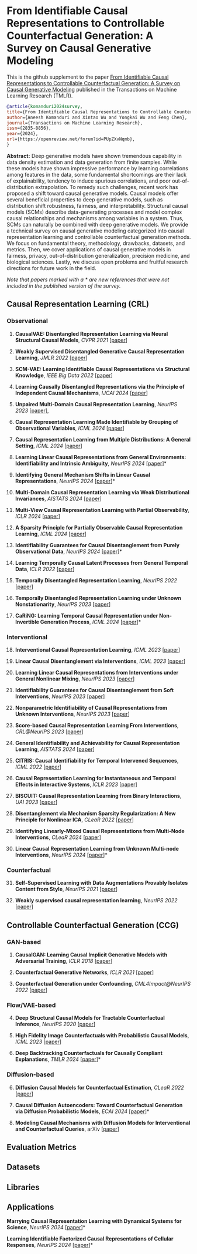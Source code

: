 # From Identifiable Causal Representations to Controllable Counterfactual Generation: A Survey on Causal Generative Modeling

This is the github supplement to the paper [From Identifiable Causal Representations to Controllable Counterfactual Generation: A Survey on Causal Generative Modeling](https://openreview.net/forum?id=PUpZXvNqmb) published in the Transactions on Machine Learning Research (TMLR).

```bibtex
@article{komanduri2024survey,
title={From Identifiable Causal Representations to Controllable Counterfactual Generation: A Survey on Causal Generative Modeling},
author={Aneesh Komanduri and Xintao Wu and Yongkai Wu and Feng Chen},
journal={Transactions on Machine Learning Research},
issn={2835-8856},
year={2024},
url={https://openreview.net/forum?id=PUpZXvNqmb},
}
```

**Abstract:** Deep generative models have shown tremendous capability in data density estimation and data generation from finite samples. While these models have shown impressive performance by learning correlations among features in the data, some fundamental shortcomings are their lack of explainability, tendency to induce spurious correlations, and poor out-of-distribution extrapolation. To remedy such challenges, recent work has proposed a shift toward causal generative models. Causal models offer several beneficial properties to deep generative models, such as distribution shift robustness, fairness, and interpretability. Structural causal models (SCMs) describe data-generating processes and model complex causal relationships and mechanisms among variables in a system. Thus, SCMs can naturally be combined with deep generative models. We provide a technical survey on causal generative modeling categorized into causal representation learning and controllable counterfactual generation methods. We focus on fundamental theory, methodology, drawbacks, datasets, and metrics. Then, we cover applications of causal generative models in fairness, privacy, out-of-distribution generalization, precision medicine, and biological sciences. Lastly, we discuss open problems and fruitful research directions for future work in the field.

*Note that papers marked with a * are new references that were not included in the published version of the survey.*

## Causal Representation Learning (CRL)
### Observational

1. **CausalVAE: Disentangled Representation Learning via Neural Structural Causal Models**, *CVPR 2021* [[paper](https://openaccess.thecvf.com/content/CVPR2021/html/Yang_CausalVAE_Disentangled_Representation_Learning_via_Neural_Structural_Causal_Models_CVPR_2021_paper.html)]
  
2. **Weakly Supervised Disentangled Generative Causal Representation Learning**, *JMLR 2022* [[paper](https://arxiv.org/abs/2010.02637)]

3. **SCM-VAE: Learning Identifiable Causal Representations via Structural Knowledge**, *IEEE Big Data 2022* [[paper](https://ieeexplore.ieee.org/document/10021114)]

4. **Learning Causally Disentangled Representations via the Principle of Independent Causal Mechanisms**, *IJCAI 2024* [[paper](https://arxiv.org/abs/2306.01213)]

5. **Unpaired Multi-Domain Causal Representation Learning**, *NeurIPS 2023* [[paper](https://openreview.net/forum?id=zW1uVN6Mbv)],

6. **Causal Representation Learning Made Identifiable by Grouping of Observational Variables**, *ICML 2024* [[paper](https://openreview.net/forum?id=SL6V527p1F&referrer=%5Bthe%20profile%20of%20Aapo%20Hyvarinen%5D(%2Fprofile%3Fid%3D~Aapo_Hyvarinen1))]

7. **Causal Representation Learning from Multiple Distributions: A General Setting**, *ICML 2024* [[paper](https://proceedings.mlr.press/v235/zhang24br.html)]

8. **Learning Linear Causal Representations from General Environments: Identifiability and Intrinsic Ambiguity**, *NeurIPS 2024* [[paper](https://arxiv.org/abs/2311.12267)]*

9. **Identifying General Mechanism Shifts in Linear Causal Representations**, *NeurIPS 2024* [[paper]()]*

10. **Multi-Domain Causal Representation Learning via Weak Distributional Invariances**, *AISTATS 2024* [[paper](https://proceedings.mlr.press/v238/ahuja24a.html)]

11. **Multi-View Causal Representation Learning with Partial Observability**, *ICLR 2024* [[paper](https://openreview.net/forum?id=OGtnhKQJms)]

12. **A Sparsity Principle for Partially Observable Causal Representation Learning**, *ICML 2024* [[paper](https://proceedings.mlr.press/v235/xu24ac.html)]

13. **Identifiability Guarantees for Causal Disentanglement from Purely Observational Data**, *NeurIPS 2024* [[paper]()]*

14. **Learning Temporally Causal Latent Processes from General Temporal Data**, *ICLR 2022* [[paper](https://openreview.net/forum?id=RDlLMjLJXdq)]

15. **Temporally Disentangled Representation Learning**, *NeurIPS 2022* [[paper](https://openreview.net/forum?id=Vi-sZWNA_Ue)]

16. **Temporally Disentangled Representation Learning under Unknown Nonstationarity**, *NeurIPS 2023* [[paper](https://openreview.net/forum?id=V8GHCGYLkf&noteId=jgG1mMzOkD)]

17. **CaRiNG: Learning Temporal Causal Representation under Non-Invertible Generation Process**, *ICML 2024* [[paper](https://proceedings.mlr.press/v235/chen24ai.html)]*

   
### Interventional

18. **Interventional Causal Representation Learning**, *ICML 2023* [[paper](https://arxiv.org/abs/2209.11924)]

19. **Linear Causal Disentanglement via Interventions**, *ICML 2023* [[paper](https://arxiv.org/abs/2211.16467)]

20. **Learning Linear Causal Representations from Interventions under General Nonlinear Mixing**, *NeurIPS 2023* [[paper](https://arxiv.org/abs/2306.02235)]

21. **Identifiability Guarantees for Causal Disentanglement from Soft Interventions**, *NeurIPS 2023* [[paper](https://arxiv.org/abs/2307.06250)]

22. **Nonparametric Identifiability of Causal Representations from Unknown Interventions**, *NeurIPS 2023* [[paper](https://arxiv.org/abs/2306.00542)]

23. **Score-based Causal Representation Learning From Interventions**, *CRL@NeurIPS 2023* [[paper](https://openreview.net/forum?id=MytNJ6lXAV)]

24. **General Identifiability and Achievability for Causal Representation Learning**, *AISTATS 2024* [[paper](https://proceedings.mlr.press/v238/varici24a.html)]

25. **CITRIS: Causal Identifiability for Temporal Intervened Sequences**, *ICML 2022* [[paper](https://arxiv.org/abs/2202.03169)]

26. **Causal Representation Learning for Instantaneous and Temporal Effects in Interactive Systems**, *ICLR 2023* [[paper](https://arxiv.org/abs/2206.06169)]

27. **BISCUIT: Causal Representation Learning from Binary Interactions**, *UAI 2023* [[paper](https://proceedings.mlr.press/v216/lippe23a.html)]

28. **Disentanglement via Mechanism Sparsity Regularization: A New Principle for Nonlinear ICA**, *CLeaR 2022* [[paper](https://arxiv.org/abs/2107.10098)]

29. **Identifying Linearly-Mixed Causal Representations from Multi-Node Interventions**, *CLeaR 2024* [[paper](https://arxiv.org/abs/2311.02695)]

30. **Linear Causal Representation Learning from Unknown Multi-node Interventions**, *NeurIPS 2024* [[paper](https://arxiv.org/abs/2406.05937)]*


### Counterfactual

31. **Self-Supervised Learning with Data Augmentations Provably Isolates Content from Style**, *NeurIPS 2021* [[paper](https://arxiv.org/abs/2106.04619)]

32. **Weakly supervised causal representation learning**, *NeurIPS 2022* [[paper](https://arxiv.org/abs/2203.16437)]


## Controllable Counterfactual Generation (CCG)

### GAN-based

1. **CausalGAN: Learning Causal Implicit Generative Models with Adversarial Training**, *ICLR 2018* [[paper](https://openreview.net/forum?id=BJE-4xW0W)]

2. **Counterfactual Generative Networks**, *ICLR 2021* [[paper](https://arxiv.org/abs/2101.06046)]

3. **Counterfactual Generation under Confounding**, *CML4Impact@NeurIPS 2022* [[paper](https://arxiv.org/abs/2305.18183)]


### Flow/VAE-based

4. **Deep Structural Causal Models for Tractable Counterfactual Inference**, *NeurIPS 2020* [[paper](https://arxiv.org/abs/2006.06485)]

5. **High Fidelity Image Counterfactuals with Probabilistic Causal Models**, *ICML 2023* [[paper](https://arxiv.org/abs/2306.15764)]

6. **Deep Backtracking Counterfactuals for Causally Compliant Explanations**, *TMLR 2024* [[paper](https://openreview.net/forum?id=Br5esc2CXR)]*


### Diffusion-based

6. **Diffusion Causal Models for Counterfactual Estimation**, *CLeaR 2022* [[paper](https://arxiv.org/abs/2202.10166)]

7. **Causal Diffusion Autoencoders: Toward Counterfactual Generation via Diffusion Probabilistic Models**, *ECAI 2024* [[paper](https://arxiv.org/abs/2404.17735)]*

8. **Modeling Causal Mechanisms with Diffusion Models for Interventional and Counterfactual Queries**, arXiv [[paper](https://arxiv.org/abs/2302.00860)]

## Evaluation Metrics



## Datasets



## Libraries


## Applications

**Marrying Causal Representation Learning with Dynamical Systems for Science**, *NeurIPS 2024* [[paper](https://arxiv.org/abs/2405.13888)]*

**Learning Identifiable Factorized Causal Representations of Cellular Responses**, *NeurIPS 2024* [[paper]()]*

